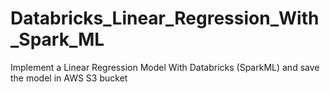 # Databricks_Linear_Regression_With_Spark_ML
Implement a Linear Regression Model With Databricks (SparkML) and save the model in AWS S3 bucket
